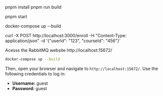 pnpm install
pnpm run build

pnpm start

docker-compose up --build

curl -X POST http://localhost:3000/enroll -H "Content-Type: application/json" -d '{"userId": "123", "courseId": "456"}'

Acesss the RabbitMQ website 
http://localhost:15672/


```sh
docker-compose up --build
```

Then, open your browser and navigate to `http://localhost:15672/`. Use the following credentials to log in:

- **Username:** guest
- **Password:** guest